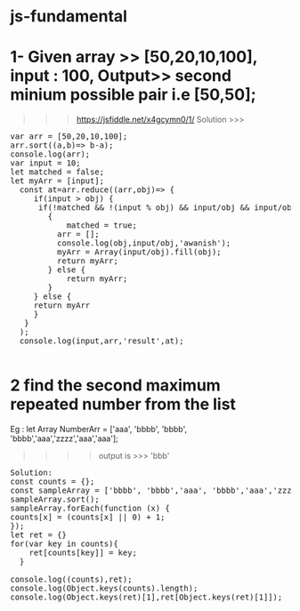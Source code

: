 # js-fundamental

# 1- Given  array >> [50,20,10,100], input : 100, Output>> second minium possible pair i.e [50,50];
>>> https://jsfiddle.net/x4gcymn0/1/
Solution >>>
<pre>
var arr = [50,20,10,100];
arr.sort((a,b)=> b-a);
console.log(arr);
var input = 10;
let matched = false;
let myArr = [input];
  const at=arr.reduce((arr,obj)=> {
     if(input > obj) {
      if(!matched && !(input % obj) && input/obj && input/obj !==1)
        {
        	matched = true;
          arr = [];
          console.log(obj,input/obj,'awanish');
          myArr = Array(input/obj).fill(obj);
          return myArr;
        } else {
        	return myArr;
        }
     } else {
     return myArr
     }
   }
  );
  console.log(input,arr,'result',at);
  </pre>

# 2 find the second maximum repeated number from the list
Eg : let Array NumberArr =  ['aaa', 'bbbb', 'bbbb', 'bbbb','aaa','zzzz','aaa','aaa'];

>>>> output is >>> 'bbb'
<pre>
Solution: 
const counts = {};
const sampleArray = ['bbbb', 'bbbb','aaa', 'bbbb','aaa','zzzz','aaa','aaa'];
sampleArray.sort();
sampleArray.forEach(function (x) { 
counts[x] = (counts[x] || 0) + 1; 
});
let ret = {}
for(var key in counts){
    ret[counts[key]] = key;
  }

console.log((counts),ret);
console.log(Object.keys(counts).length);
console.log(Object.keys(ret)[1],ret[Object.keys(ret)[1]]);

</pre>


